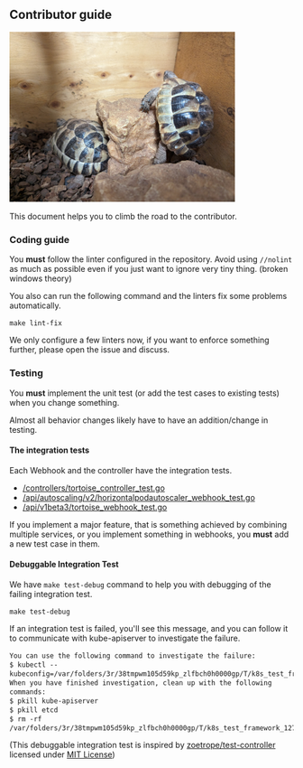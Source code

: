 ## Contributor guide

<img alt="Tortoise" src="images/climbing.jpg" width="400px"/>

This document helps you to climb the road to the contributor.

### Coding guide

You **must** follow the linter configured in the repository. 
Avoid using `//nolint` as much as possible even if you just want to ignore very tiny thing. 
(broken windows theory)

You also can run the following command and the linters fix some problems automatically.

```
make lint-fix
```

We only configure a few linters now, 
if you want to enforce something further, please open the issue and discuss.

### Testing

You **must** implement the unit test (or add the test cases to existing tests)
when you change something.

Almost all behavior changes likely have to have an addition/change in testing.

#### The integration tests

Each Webhook and the controller have the integration tests.
- [/controllers/tortoise_controller_test.go](../controllers/tortoise_controller_test.go)
- [/api/autoscaling/v2/horizontalpodautoscaler_webhook_test.go](../api/autoscaling/v2/horizontalpodautoscaler_webhook_test.go)
- [/api/v1beta3/tortoise_webhook_test.go](../api/v1beta3/tortoise_webhook_test.go)

If you implement a major feature, that is something achieved by combining multiple services,
or you implement something in webhooks, you **must** add a new test case in them.

#### Debuggable Integration Test

We have `make test-debug` command to help you with debugging of the failing integration test.

```shell
make test-debug
```

If an integration test is failed, you'll see this message, and you can follow it to communicate with kube-apiserver to investigate the failure. 

```
You can use the following command to investigate the failure:
$ kubectl --kubeconfig=/var/folders/3r/38tmpwm105d59kp_zlfbch0h0000gp/T/k8s_test_framework_1274319527/4210920706.kubecfg
When you have finished investigation, clean up with the following commands:
$ pkill kube-apiserver
$ pkill etcd
$ rm -rf /var/folders/3r/38tmpwm105d59kp_zlfbch0h0000gp/T/k8s_test_framework_1274319527
```

(This debuggable integration test is inspired by [zoetrope/test-controller](https://github.com/zoetrope/test-controller/tree/39902a6510642370973063afa7bcefe2997b7387) 
licensed under [MIT License](https://github.com/zoetrope/test-controller/blob/39902a6510642370973063afa7bcefe2997b7387/LICENSE))
